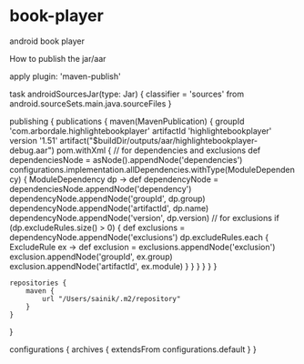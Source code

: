 # book-player
android book player 


How to publish the jar/aar

apply plugin: 'maven-publish'


task androidSourcesJar(type: Jar) {
    classifier = 'sources'
    from android.sourceSets.main.java.sourceFiles
}

publishing {
    publications {
        maven(MavenPublication) {
            groupId 'com.arbordale.highlightebookplayer'
            artifactId 'highlightebookplayer'
            version '1.51'
            artifact("$buildDir/outputs/aar/highlightebookplayer-debug.aar")
            pom.withXml {
                // for dependencies and exclusions
                def dependenciesNode = asNode().appendNode('dependencies')
                configurations.implementation.allDependencies.withType(ModuleDependency) {
                    ModuleDependency dp ->
                        def dependencyNode = dependenciesNode.appendNode('dependency')
                        dependencyNode.appendNode('groupId', dp.group)
                        dependencyNode.appendNode('artifactId', dp.name)
                        dependencyNode.appendNode('version', dp.version)
                        // for exclusions
                        if (dp.excludeRules.size() > 0) {
                            def exclusions = dependencyNode.appendNode('exclusions')
                            dp.excludeRules.each {
                                ExcludeRule ex ->
                                    def exclusion = exclusions.appendNode('exclusion')
                                    exclusion.appendNode('groupId', ex.group)
                                    exclusion.appendNode('artifactId', ex.module)
                            }
                        }
                }
            }
        }
    }

    repositories {
        maven {
            url "/Users/sainik/.m2/repository"
        }
    }
}

configurations {
    archives {
        extendsFrom configurations.default
    }
}
